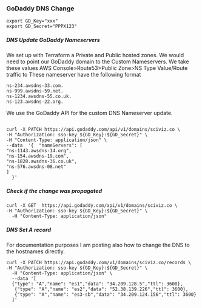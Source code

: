 
### GoDaddy DNS Change

```shell
export GD_Key="xxx"
export GD_Secret="PPPX123"
``` 

##### DNS Update GoDaddy Nameservers
We set up with Terraform a Private and Public hosted zones. We would need to point our GoDaddy domain to the Custom Nameservers. We take these values
AWS Console>Route53>Public Zone>NS Type  Value/Route traffic to
These nameserver have the following format
```shell
ns-234.awsdns-33.com.
ns-999.awsdns-59.net.
ns-1234.awsdns-55.co.uk.
ns-123.awsdns-22.org.
```
We use the GoDaddy API for the custom DNS Nameserver update.
```shell

curl -X PATCH https://api.godaddy.com/api/v1/domains/sciviz.co \
-H "Authorization: sso-key ${GD_Key}:${GD_Secret}" \
-H "Content-Type: application/json" \
--data  '{	"nameServers": [
"ns-1143.awsdns-14.org",
"ns-154.awsdns-19.com",
"ns-1828.awsdns-36.co.uk",
"ns-576.awsdns-08.net"
]
  }'
  ```
##### Check if the change was propagated
```shell
curl -X GET  https://api.godaddy.com/api/v1/domains/sciviz.co \
-H "Authorization: sso-key ${GD_Key}:${GD_Secret}" \
  -H "Content-Type: application/json" 
```

##### DNS Set A record

For documentation purposes I am posting also how to change the DNS to the hostnames directly.
```shell
curl -X PATCH https://api.godaddy.com/v1/domains/sciviz.co/records \
-H "Authorization: sso-key ${GD_Key}:${GD_Secret}" \
  -H "Content-Type: application/json" \
  --data '[
  {"type": "A","name": "es1","data": "34.209.128.5","ttl": 3600},
   {"type": "A","name": "es2","data": "52.38.139.226","ttl": 3600},
   {"type": "A","name": "es3-sb","data": "34.209.124.156","ttl": 3600}
  ]'

```
